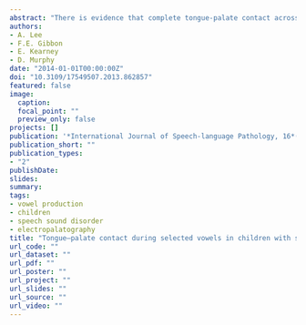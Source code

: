 ```yaml
---
abstract: "There is evidence that complete tongue-palate contact across the palate during production of vowels can be observed in some children with speech disorders associated with cleft palate in the English-speaking and Japanese-speaking populations. Although it has been shown that this is not a feature of typical vowel articulation in English-speaking adults, tongue-palate contact during vowel production in typical children and English-speaking children with speech sound disorders (SSD) have not been reported in detail. Therefore, this study sought to determine whether complete tongue-palate contact occurs during production of five selected vowels in 10 children with SSD and eight typically-developing children. The results showed that none of the typical children had complete contact across the palate during any of the vowels. However, of the 119 vowels produced by the children with SSD, 24% showed complete contact across the palate during at least a portion of the vowel segment. The results from the typically-developing children suggest that complete tongue-palate contact is an atypical articulatory feature. However, the evidence suggests that this pattern occurs relatively frequently in children with SSD. Further research is needed to determine the prevalence, cause, and perceptual consequence of complete tongue-palate contact."
authors:
- A. Lee
- F.E. Gibbon
- E. Kearney
- D. Murphy
date: "2014-01-01T00:00:00Z"
doi: "10.3109/17549507.2013.862857"
featured: false
image:
  caption: 
  focal_point: ""
  preview_only: false
projects: []
publication: '*International Journal of Speech-language Pathology, 16*(6)'
publication_short: ""
publication_types:
- "2"
publishDate:
slides: 
summary:
tags:
- vowel production
- children
- speech sound disorder
- electropalatography
title: "Tongue–palate contact during selected vowels in children with speech sound disorders"
url_code: ""
url_dataset: ""
url_pdf: ""
url_poster: ""
url_project: ""
url_slides: ""
url_source: ""
url_video: ""
---
```

